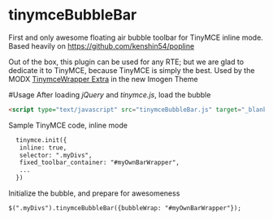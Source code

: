 # tinymceBubbleBar
First and only awesome floating air bubble toolbar for TinyMCE inline mode. Based heavily on https://github.com/kenshin54/popline

Out of the box, this plugin can be used for any RTE; but we are glad to dedicate it to TinyMCE, because TinyMCE is simply the best. Used by the MODX <a href="http://modx.com/extras/package/tinymcewrapper">TinymceWrapper Extra</a> in the new Imogen Theme

#Usage
After loading *jQuery* and *tinymce.js*, load the bubble
```html
<script type="text/javascript" src="tinymceBubbleBar.js" target="_blank"></script>
```
Sample TinyMCE code, inline mode
```html
  tinymce.init({
   inline: true,
   selector: ".myDivs",
   fixed_toolbar_container: "#myOwnBarWrapper",
   ...
  })
  ```
  Initialize the bubble, and prepare for awesomeness
  ```html
  $(".myDivs").tinymceBubbleBar({bubbleWrap: "#myOwnBarWrapper"});
  ```
